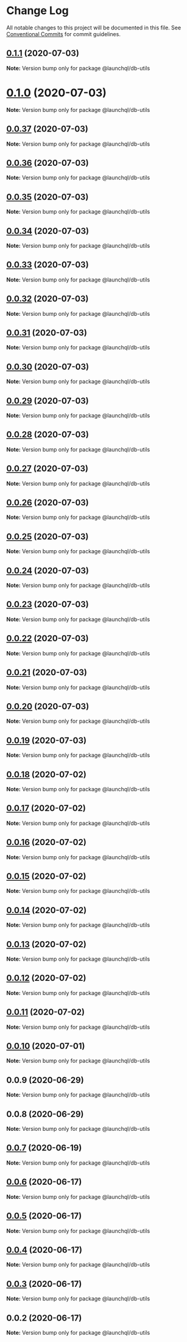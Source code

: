 # Change Log

All notable changes to this project will be documented in this file.
See [Conventional Commits](https://conventionalcommits.org) for commit guidelines.

## [0.1.1](https://github.com/launchql/launchql-db/compare/@launchql/db-utils@0.1.0...@launchql/db-utils@0.1.1) (2020-07-03)

**Note:** Version bump only for package @launchql/db-utils





# [0.1.0](https://github.com/launchql/launchql-db/compare/@launchql/db-utils@0.0.37...@launchql/db-utils@0.1.0) (2020-07-03)

**Note:** Version bump only for package @launchql/db-utils





## [0.0.37](https://github.com/launchql/launchql-db/compare/@launchql/db-utils@0.0.36...@launchql/db-utils@0.0.37) (2020-07-03)

**Note:** Version bump only for package @launchql/db-utils





## [0.0.36](https://github.com/launchql/launchql-db/compare/@launchql/db-utils@0.0.35...@launchql/db-utils@0.0.36) (2020-07-03)

**Note:** Version bump only for package @launchql/db-utils





## [0.0.35](https://github.com/launchql/launchql-db/compare/@launchql/db-utils@0.0.34...@launchql/db-utils@0.0.35) (2020-07-03)

**Note:** Version bump only for package @launchql/db-utils





## [0.0.34](https://github.com/launchql/launchql-db/compare/@launchql/db-utils@0.0.33...@launchql/db-utils@0.0.34) (2020-07-03)

**Note:** Version bump only for package @launchql/db-utils





## [0.0.33](https://github.com/launchql/launchql-db/compare/@launchql/db-utils@0.0.32...@launchql/db-utils@0.0.33) (2020-07-03)

**Note:** Version bump only for package @launchql/db-utils





## [0.0.32](https://github.com/launchql/launchql-db/compare/@launchql/db-utils@0.0.31...@launchql/db-utils@0.0.32) (2020-07-03)

**Note:** Version bump only for package @launchql/db-utils





## [0.0.31](https://github.com/launchql/launchql-db/compare/@launchql/db-utils@0.0.30...@launchql/db-utils@0.0.31) (2020-07-03)

**Note:** Version bump only for package @launchql/db-utils





## [0.0.30](https://github.com/launchql/launchql-db/compare/@launchql/db-utils@0.0.29...@launchql/db-utils@0.0.30) (2020-07-03)

**Note:** Version bump only for package @launchql/db-utils





## [0.0.29](https://github.com/launchql/launchql-db/compare/@launchql/db-utils@0.0.28...@launchql/db-utils@0.0.29) (2020-07-03)

**Note:** Version bump only for package @launchql/db-utils





## [0.0.28](https://github.com/launchql/launchql-db/compare/@launchql/db-utils@0.0.27...@launchql/db-utils@0.0.28) (2020-07-03)

**Note:** Version bump only for package @launchql/db-utils





## [0.0.27](https://github.com/launchql/launchql-db/compare/@launchql/db-utils@0.0.26...@launchql/db-utils@0.0.27) (2020-07-03)

**Note:** Version bump only for package @launchql/db-utils





## [0.0.26](https://github.com/launchql/launchql-db/compare/@launchql/db-utils@0.0.25...@launchql/db-utils@0.0.26) (2020-07-03)

**Note:** Version bump only for package @launchql/db-utils





## [0.0.25](https://github.com/launchql/launchql-db/compare/@launchql/db-utils@0.0.24...@launchql/db-utils@0.0.25) (2020-07-03)

**Note:** Version bump only for package @launchql/db-utils





## [0.0.24](https://github.com/launchql/launchql-db/compare/@launchql/db-utils@0.0.23...@launchql/db-utils@0.0.24) (2020-07-03)

**Note:** Version bump only for package @launchql/db-utils





## [0.0.23](https://github.com/launchql/launchql-db/compare/@launchql/db-utils@0.0.22...@launchql/db-utils@0.0.23) (2020-07-03)

**Note:** Version bump only for package @launchql/db-utils





## [0.0.22](https://github.com/launchql/launchql-db/compare/@launchql/db-utils@0.0.21...@launchql/db-utils@0.0.22) (2020-07-03)

**Note:** Version bump only for package @launchql/db-utils





## [0.0.21](https://github.com/launchql/launchql-db/compare/@launchql/db-utils@0.0.20...@launchql/db-utils@0.0.21) (2020-07-03)

**Note:** Version bump only for package @launchql/db-utils





## [0.0.20](https://github.com/launchql/launchql-db/compare/@launchql/db-utils@0.0.19...@launchql/db-utils@0.0.20) (2020-07-03)

**Note:** Version bump only for package @launchql/db-utils





## [0.0.19](https://github.com/launchql/launchql-db/compare/@launchql/db-utils@0.0.18...@launchql/db-utils@0.0.19) (2020-07-03)

**Note:** Version bump only for package @launchql/db-utils





## [0.0.18](https://github.com/launchql/launchql-db/compare/@launchql/db-utils@0.0.17...@launchql/db-utils@0.0.18) (2020-07-02)

**Note:** Version bump only for package @launchql/db-utils





## [0.0.17](https://github.com/launchql/launchql-db/compare/@launchql/db-utils@0.0.16...@launchql/db-utils@0.0.17) (2020-07-02)

**Note:** Version bump only for package @launchql/db-utils





## [0.0.16](https://github.com/launchql/launchql-db/compare/@launchql/db-utils@0.0.15...@launchql/db-utils@0.0.16) (2020-07-02)

**Note:** Version bump only for package @launchql/db-utils





## [0.0.15](https://github.com/launchql/launchql-db/compare/@launchql/db-utils@0.0.14...@launchql/db-utils@0.0.15) (2020-07-02)

**Note:** Version bump only for package @launchql/db-utils





## [0.0.14](https://github.com/launchql/launchql-db/compare/@launchql/db-utils@0.0.13...@launchql/db-utils@0.0.14) (2020-07-02)

**Note:** Version bump only for package @launchql/db-utils





## [0.0.13](https://github.com/launchql/launchql-db/compare/@launchql/db-utils@0.0.12...@launchql/db-utils@0.0.13) (2020-07-02)

**Note:** Version bump only for package @launchql/db-utils





## [0.0.12](https://github.com/launchql/launchql-db/compare/@launchql/db-utils@0.0.11...@launchql/db-utils@0.0.12) (2020-07-02)

**Note:** Version bump only for package @launchql/db-utils





## [0.0.11](https://github.com/launchql/launchql-db/compare/@launchql/db-utils@0.0.10...@launchql/db-utils@0.0.11) (2020-07-02)

**Note:** Version bump only for package @launchql/db-utils





## [0.0.10](https://github.com/launchql/launchql-db/compare/@launchql/db-utils@0.0.9...@launchql/db-utils@0.0.10) (2020-07-01)

**Note:** Version bump only for package @launchql/db-utils





## 0.0.9 (2020-06-29)

**Note:** Version bump only for package @launchql/db-utils





## 0.0.8 (2020-06-29)

**Note:** Version bump only for package @launchql/db-utils





## [0.0.7](https://github.com/launchql/launchql-db/compare/@launchql/db-utils@0.0.6...@launchql/db-utils@0.0.7) (2020-06-19)

**Note:** Version bump only for package @launchql/db-utils





## [0.0.6](https://github.com/launchql/launchql-db/compare/@launchql/db-utils@0.0.5...@launchql/db-utils@0.0.6) (2020-06-17)

**Note:** Version bump only for package @launchql/db-utils





## [0.0.5](https://github.com/launchql/launchql-db/compare/@launchql/db-utils@0.0.4...@launchql/db-utils@0.0.5) (2020-06-17)

**Note:** Version bump only for package @launchql/db-utils





## [0.0.4](https://github.com/launchql/launchql-db/compare/@launchql/db-utils@0.0.3...@launchql/db-utils@0.0.4) (2020-06-17)

**Note:** Version bump only for package @launchql/db-utils





## [0.0.3](https://github.com/launchql/launchql-db/compare/@launchql/db-utils@0.0.2...@launchql/db-utils@0.0.3) (2020-06-17)

**Note:** Version bump only for package @launchql/db-utils





## 0.0.2 (2020-06-17)

**Note:** Version bump only for package @launchql/db-utils
